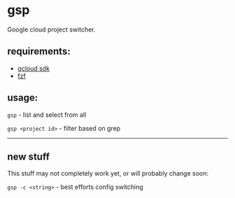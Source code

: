 # gsp

Google cloud project switcher.

## requirements:

- [gcloud sdk](https://cloud.google.com/sdk/)
- [fzf](https://github.com/junegunn/fzf)

## usage:

`gsp` - list and select from all

`gsp <project id>` - filter based on grep

--- 

## new stuff

This stuff may not completely work yet, or will probably change soon:

`gsp -c <string>` - best efforts config switching

